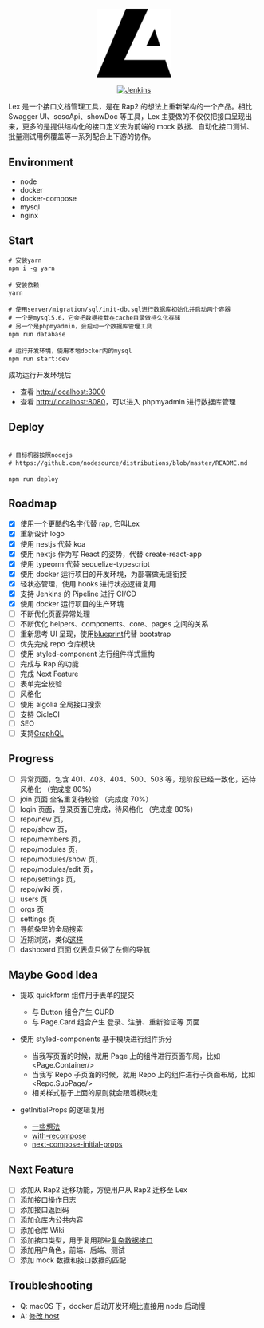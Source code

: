 <p align="center">
  <a href="https://lex-land.online" target="blank"><img src="./public/images/logo.svg" width="150" alt="Lex Logo" /></a>
</p>

<p align="center">
<a href="http://jenkins-hlcx.sunmi.com/job/lex/job/master/" target="_blank"><img src="http://jenkins-hlcx.sunmi.com/buildStatus/icon?job=lex%2Fmaster" alt="Jenkins" /></a>
</p>

Lex 是一个接口文档管理工具，是在 Rap2 的想法上重新架构的一个产品。相比 Swagger UI、sosoApi、showDoc 等工具，Lex 主要做的不仅仅把接口呈现出来，更多的是提供结构化的接口定义去为前端的 mock 数据、自动化接口测试、批量测试用例覆盖等一系列配合上下游的协作。

## Environment

- node
- docker
- docker-compose
- mysql
- nginx

## Start

```shell
# 安装yarn
npm i -g yarn

# 安装依赖
yarn

# 使用server/migration/sql/init-db.sql进行数据库初始化并启动两个容器
# 一个是mysql5.6，它会把数据挂载在cache目录做持久化存储
# 另一个是phpmyadmin，会启动一个数据库管理工具
npm run database

# 运行开发环境，使用本地docker内的mysql
npm run start:dev
```

成功运行开发环境后

- 查看 [http://localhost:3000](http://localhost:3000)
- 查看 [http://localhost:8080](http://localhost:8080)，可以进入 phpmyadmin 进行数据库管理

## Deploy

```shell

# 目标机器按照nodejs
# https://github.com/nodesource/distributions/blob/master/README.md

npm run deploy
```

## Roadmap

- [x] 使用一个更酷的名字代替 rap, 它叫[Lex](https://zh.wikipedia.org/wiki/%E9%9B%B7%E5%85%8B%E6%96%AF%C2%B7%E8%B7%AF%E7%91%9F)
- [x] 重新设计 logo
- [x] 使用 nestjs 代替 koa
- [x] 使用 nextjs 作为写 React 的姿势，代替 create-react-app
- [x] 使用 typeorm 代替 sequelize-typescript
- [x] 使用 docker 运行项目的开发环境，为部署做无缝衔接
- [x] 轻状态管理，使用 hooks 进行状态逻辑复用
- [x] 支持 Jenkins 的 Pipeline 进行 CI/CD
- [x] 使用 docker 运行项目的生产环境
- [ ] 不断优化页面异常处理
- [ ] 不断优化 helpers、components、core、pages 之间的关系
- [ ] 重新思考 UI 呈现，使用[blueprint](https://blueprintjs.com/docs/#core)代替 bootstrap
- [ ] 优先完成 repo 仓库模块
- [ ] 使用 styled-component 进行组件样式重构
- [ ] 完成与 Rap 的功能
- [ ] 完成 Next Feature
- [ ] 表单完全校验
- [ ] 风格化
- [ ] 使用 algolia 全局接口搜索
- [ ] 支持 CicleCI
- [ ] SEO
- [ ] 支持[GraphQL](https://nec.is/writing/next-js-apollo-graphql-performance-tuning-from-lists-to-details/)

## Progress

- [ ] 异常页面，包含 401、403、404、500、503 等，现阶段已经一致化，还待风格化 （完成度 80%）
- [ ] join 页面 全名重复待校验 （完成度 70%）
- [ ] login 页面，登录页面已完成，待风格化 （完成度 80%）
- [ ] repo/new 页，
- [ ] repo/show 页，
- [ ] repo/members 页，
- [ ] repo/modules 页，
- [ ] repo/modules/show 页，
- [ ] repo/modules/edit 页，
- [ ] repo/settings 页，
- [ ] repo/wiki 页，
- [ ] users 页
- [ ] orgs 页
- [ ] settings 页
- [ ] 导航条里的全局搜索
- [ ] 近期浏览，类似[这样](https://developers.facebook.com/docs/accountkit)
- [ ] dashboard 页面 仪表盘只做了左侧的导航

## Maybe Good Idea

- 提取 quickform 组件用于表单的提交

  - 与 Button 组合产生 CURD
  - 与 Page.Card 组合产生 登录、注册、重新验证等 页面

- 使用 styled-components 基于模块进行组件拆分

  - 当我写页面的时候，就用 Page 上的组件进行页面布局，比如<Page.Container/>
  - 当我写 Repo 子页面的时候，就用 Repo 上的组件进行子页面布局，比如<Repo.SubPage/>
  - 相关样式基于上面的原则就会跟着模块走

- getInitialProps 的逻辑复用
  - [一些想法](https://github.com/zeit/next.js/issues/186)
  - [with-recompose](https://github.com/zeit/next.js/tree/canary/examples/with-recompose)
  - [next-compose-initial-props](https://www.npmjs.com/package/next-compose-initial-props)

## Next Feature

- [ ] 添加从 Rap2 迁移功能，方便用户从 Rap2 迁移至 Lex
- [ ] 添加接口操作日志
- [ ] 添加接口返回码
- [ ] 添加仓库内公共内容
- [ ] 添加仓库 Wiki
- [ ] 添加接口类型，用于复用那些[复杂数据接口](https://blueprintjs.com/docs/#core/components/control-group.props)
- [ ] 添加用户角色，前端、后端、测试
- [ ] 添加 mock 数据和接口数据的匹配

## Troubleshooting

- Q: macOS 下，docker 启动开发环境比直接用 node 启动慢
- A: [修改 host](https://www.google.com/search?newwindow=1&ei=WLj_XKKmN5Lj-Aa6k4GQAw&q=docker-compose+up+%E6%85%A2&oq=docker-compose+up+%E6%85%A2&gs_l=psy-ab.3..35i39.19786.20372..20872...0.0..0.608.1075.4-1j1......0....1..gws-wiz.nQxEVscW-Q4)
